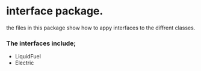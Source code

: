 # interface package.
the files in this package show how to appy interfaces to the diffrent classes.
### The interfaces include;
- LiquidFuel<br />
- Electric
